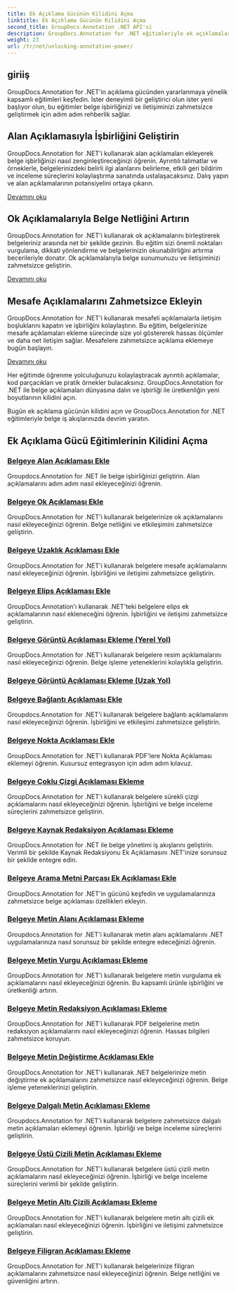 ```yaml
---
title: Ek Açıklama Gücünün Kilidini Açma
linktitle: Ek Açıklama Gücünün Kilidini Açma
second_title: GroupDocs.Annotation .NET API'si
description: GroupDocs.Annotation for .NET eğitimleriyle ek açıklamaların gücünün kilidini açın. Çeşitli ek açıklamaları adım adım eklemeyi öğrenin ve işbirliğini zahmetsizce geliştirin.
weight: 23
url: /tr/net/unlocking-annotation-power/
---
```

## giriiş

GroupDocs.Annotation for .NET'in açıklama gücünden yararlanmaya yönelik kapsamlı eğitimleri keşfedin. İster deneyimli bir geliştirici olun ister yeni başlıyor olun, bu eğitimler belge işbirliğinizi ve iletişiminizi zahmetsizce geliştirmek için adım adım rehberlik sağlar.

## Alan Açıklamasıyla İşbirliğini Geliştirin

GroupDocs.Annotation for .NET'i kullanarak alan açıklamaları ekleyerek belge işbirliğinizi nasıl zenginleştireceğinizi öğrenin. Ayrıntılı talimatlar ve örneklerle, belgelerinizdeki belirli ilgi alanlarını belirleme, etkili geri bildirim ve inceleme süreçlerini kolaylaştırma sanatında ustalaşacaksınız. Dalış yapın ve alan açıklamalarının potansiyelini ortaya çıkarın.

[Devamını oku](./add-area-annotation/)

## Ok Açıklamalarıyla Belge Netliğini Artırın

GroupDocs.Annotation for .NET'i kullanarak ok açıklamalarını birleştirerek belgeleriniz arasında net bir şekilde gezinin. Bu eğitim sizi önemli noktaları vurgulama, dikkati yönlendirme ve belgelerinizin okunabilirliğini artırma becerileriyle donatır. Ok açıklamalarıyla belge sunumunuzu ve iletişiminizi zahmetsizce geliştirin.

[Devamını oku](./add-arrow-annotation/)

## Mesafe Açıklamalarını Zahmetsizce Ekleyin

GroupDocs.Annotation for .NET'i kullanarak mesafeli açıklamalarla iletişim boşluklarını kapatın ve işbirliğini kolaylaştırın. Bu eğitim, belgelerinize mesafe açıklamaları ekleme sürecinde size yol göstererek hassas ölçümler ve daha net iletişim sağlar. Mesafelere zahmetsizce açıklama eklemeye bugün başlayın.

[Devamını oku](./add-distance-annotation/)

Her eğitimde öğrenme yolculuğunuzu kolaylaştıracak ayrıntılı açıklamalar, kod parçacıkları ve pratik örnekler bulacaksınız. GroupDocs.Annotation for .NET ile belge açıklamaları dünyasına dalın ve işbirliği ile üretkenliğin yeni boyutlarının kilidini açın.

Bugün ek açıklama gücünün kilidini açın ve GroupDocs.Annotation for .NET eğitimleriyle belge iş akışlarınızda devrim yaratın.

## Ek Açıklama Gücü Eğitimlerinin Kilidini Açma
### [Belgeye Alan Açıklaması Ekle](./add-area-annotation/)
Groupdocs.Annotation for .NET ile belge işbirliğinizi geliştirin. Alan açıklamalarını adım adım nasıl ekleyeceğinizi öğrenin.
### [Belgeye Ok Açıklaması Ekle](./add-arrow-annotation/)
GroupDocs.Annotation for .NET'i kullanarak belgelerinize ok açıklamalarını nasıl ekleyeceğinizi öğrenin. Belge netliğini ve etkileşimini zahmetsizce geliştirin.
### [Belgeye Uzaklık Açıklaması Ekle](./add-distance-annotation/)
GroupDocs.Annotation for .NET'i kullanarak belgelere mesafe açıklamalarını nasıl ekleyeceğinizi öğrenin. İşbirliğini ve iletişimi zahmetsizce geliştirin.
### [Belgeye Elips Açıklaması Ekle](./add-ellipse-annotation/)
GroupDocs.Annotation'ı kullanarak .NET'teki belgelere elips ek açıklamalarının nasıl ekleneceğini öğrenin. İşbirliğini ve iletişimi zahmetsizce geliştirin.
### [Belgeye Görüntü Açıklaması Ekleme (Yerel Yol)](./add-image-annotation-local-path/)
GroupDocs.Annotation for .NET'i kullanarak belgelere resim açıklamalarını nasıl ekleyeceğinizi öğrenin. Belge işleme yeteneklerini kolaylıkla geliştirin.
### [Belgeye Görüntü Açıklaması Ekleme (Uzak Yol)](./add-image-annotation-remote-path/)
### [Belgeye Bağlantı Açıklaması Ekle](./add-link-annotation/)
Groupdocs.Annotation for .NET'i kullanarak belgelere bağlantı açıklamalarını nasıl ekleyeceğinizi öğrenin. İşbirliğini ve etkileşimi zahmetsizce geliştirin.
### [Belgeye Nokta Açıklaması Ekle](./add-point-annotation/)
GroupDocs.Annotation for .NET'i kullanarak PDF'lere Nokta Açıklaması eklemeyi öğrenin. Kusursuz entegrasyon için adım adım kılavuz.
### [Belgeye Çoklu Çizgi Açıklaması Ekleme](./add-polyline-annotation/)
GroupDocs.Annotation for .NET'i kullanarak belgelere sürekli çizgi açıklamalarını nasıl ekleyeceğinizi öğrenin. İşbirliğini ve belge inceleme süreçlerini zahmetsizce geliştirin.
### [Belgeye Kaynak Redaksiyon Açıklaması Ekleme](./add-resources-redaction-annotation/)
GroupDocs.Annotation for .NET ile belge yönetimi iş akışlarını geliştirin. Verimli bir şekilde Kaynak Redaksiyonu Ek Açıklamasını .NET'inize sorunsuz bir şekilde entegre edin.
### [Belgeye Arama Metni Parçası Ek Açıklaması Ekle](./add-search-text-fragment-annotation/)
GroupDocs.Annotation for .NET'in gücünü keşfedin ve uygulamalarınıza zahmetsizce belge açıklaması özellikleri ekleyin.
### [Belgeye Metin Alanı Açıklaması Ekleme](./add-text-field-annotation/)
Groupdocs.Annotation for .NET'i kullanarak metin alanı açıklamalarını .NET uygulamalarınıza nasıl sorunsuz bir şekilde entegre edeceğinizi öğrenin.
### [Belgeye Metin Vurgu Açıklaması Ekleme](./add-text-highlight-annotation/)
GroupDocs.Annotation for .NET'i kullanarak belgelere metin vurgulama ek açıklamalarını nasıl ekleyeceğinizi öğrenin. Bu kapsamlı ürünle işbirliğini ve üretkenliği artırın.
### [Belgeye Metin Redaksiyon Açıklaması Ekleme](./add-text-redaction-annotation/)
GroupDocs.Annotation for .NET'i kullanarak PDF belgelerine metin redaksiyon açıklamalarını nasıl ekleyeceğinizi öğrenin. Hassas bilgileri zahmetsizce koruyun.
### [Belgeye Metin Değiştirme Açıklaması Ekle](./add-text-replacement-annotation/)
GroupDocs.Annotation for .NET'i kullanarak .NET belgelerinize metin değiştirme ek açıklamalarını zahmetsizce nasıl ekleyeceğinizi öğrenin. Belge işleme yeteneklerinizi geliştirin.
### [Belgeye Dalgalı Metin Açıklaması Ekleme](./add-text-squiggly-annotation/)
Groupdocs.Annotation for .NET'i kullanarak belgelere zahmetsizce dalgalı metin açıklamaları eklemeyi öğrenin. İşbirliği ve belge inceleme süreçlerini geliştirin.
### [Belgeye Üstü Çizili Metin Açıklaması Ekleme](./add-text-strikeout-annotation/)
GroupDocs.Annotation for .NET'i kullanarak belgelere üstü çizili metin açıklamalarını nasıl ekleyeceğinizi öğrenin. İşbirliği ve belge inceleme süreçlerini verimli bir şekilde geliştirin.
### [Belgeye Metin Altı Çizili Açıklaması Ekleme](./add-text-underline-annotation/)
GroupDocs.Annotation for .NET'i kullanarak belgelere metin altı çizili ek açıklamaları nasıl ekleyeceğinizi öğrenin. İşbirliğini ve iletişimi zahmetsizce geliştirin.
### [Belgeye Filigran Açıklaması Ekleme](./add-watermark-annotation/)
GroupDocs.Annotation for .NET'i kullanarak belgelerinize filigran açıklamalarını zahmetsizce nasıl ekleyeceğinizi öğrenin. Belge netliğini ve güvenliğini artırın.